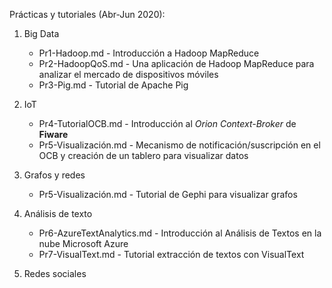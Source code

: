 Prácticas y tutoriales (Abr-Jun 2020):

1. Big Data
    - Pr1-Hadoop.md - Introducción a Hadoop MapReduce
   - Pr2-HadoopQoS.md - Una aplicación de Hadoop MapReduce para analizar el mercado de dispositivos móviles
    - Pr3-Pig.md - Tutorial de Apache Pig

2. IoT
    - Pr4-TutorialOCB.md - Introducción al *Orion Context-Broker* de **Fiware**
    - Pr5-Visualización.md - Mecanismo de notificación/suscripción en el OCB y creación de un tablero para visualizar datos

3. Grafos y redes
      - Pr5-Visualización.md - Tutorial de Gephi para visualizar grafos
  
4. Análisis de texto
     - Pr6-AzureTextAnalytics.md - Introducción al Análisis de Textos en la nube Microsoft Azure
     - Pr7-VisualText.md - Tutorial extracción de textos con VisualText
  
5. Redes sociales
